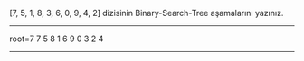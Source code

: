 [7, 5, 1, 8, 3, 6, 0, 9, 4, 2] dizisinin Binary-Search-Tree aşamalarını yazınız.
****************************************************
root=7
                      7
                5         8
            1        6         9
         0      3
             2     4
             
****************************************************            

